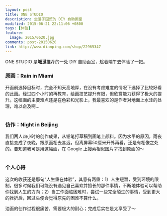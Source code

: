 ```yaml
---
layout: post
title: ONE STUDIO
description: 坐落于国贸的 DIY 自助画室
modified: 2015-06-21 22:11:06 +0800
tags: [体验]
feature:
  image: 2015/0620.jpg
comments: post-20150620
link: http://www.dianping.com/shop/22965347
---
```


ONE STUDIO 是**城觅**推荐的一处 DIY 自助画室，趁着端午去体验了一把。

### 原画：Rain in Miami

开画前选择目标时，完全不知天高地厚，在没有考虑难度的情况下选择了比较好看的此画。经过四个小时的再教育，绘画技艺提升有限，但欣赏能力获得了极大的提升。这幅画的主要难点还是在色彩和光影上，我最喜欢的是作者对地面上水洼的处理，难以企及啊...

<img src="{{ site.baseurl }}/assets/images/2015/0620-original.jpg" class="am-img-responsive" alt=""/>

### 仿作：Night in Beijing

我们两人四小时的创作成果，从铅笔打草稿到画笔上颜料。因为水平的原因，雨夜直接变成了夜晚，跟原画相去甚远，但离屏幕50厘米开外再看，还是有相像之处的。要知道我可是用这幅画，在 Google 上搜索相似图片才找到原画的～

<img src="{{ site.baseurl }}/assets/images/2015/0620-ours.jpg" class="am-img-responsive" alt=""/>

### 个人心得

这次的收获还是那句“人生重在体验”，其意有两重：1）人生短暂，受到环境的限制，很多时候我们可能没有遇见自己喜欢并擅长的那件事情，不断地体验可以帮助你找到人生的方向；2）当工作面临困难时，尝试一些完全陌生的事情，受到更大的挫折后，回过头便会觉得原先的困难不算什么。

油画的创作过程很痛苦，需要极大的耐心；完成后实在是太享受了～
